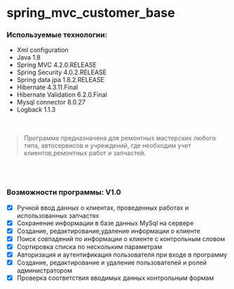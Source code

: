 # spring_mvc_customer_base
### Используемые технологии:
* Xml configuration <br>
* Java 1.8<br>
* Spring MVC 4.2.0.RELEASE<br>
* Spring Security 4.0.2.RELEASE<br>
* Spring data jpa 1.8.2.RELEASE<br>
* Hibernate 4.3.11.Final<br>
* Hibernate Validation 6.2.0.Final<br>
* Mysql connector 8.0.27 <br>
* Logback 1.1.3<br>
<br></br>

>Программа предназначена для ремонтных мастерских любого типа, автосервисов и учреждений, где необходим учет клиентов,ремонтных работ и запчастей.

<br></br>
### Возможности программы: V1.0

- [X] Ручной ввод данных о клиентах, проведенных работах и использованных запчастях<br>
- [X] Сохранение информации в базе данных MySql на сервере<br>
- [X] Создание, редактирование,удаление информации о клиенте<br>
- [X] Поиск совпадений по информации о клиенте с контрольным словом<br>
- [X] Сортировка списка по нескольким параметрам<br>
- [X] Авторизация и аутентификация пользователя при входе в программу <br>
- [X] Создание, редактирование и удаление пользователей и ролей администратором <br>
- [X] Проверка соответствия вводимых данных контрольным формам<br>
